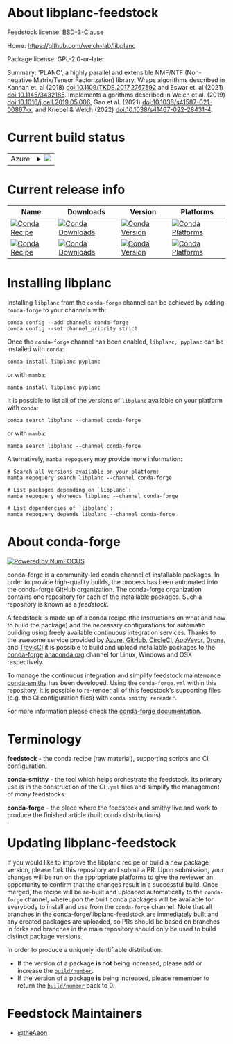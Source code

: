 About libplanc-feedstock
========================

Feedstock license: [BSD-3-Clause](https://github.com/conda-forge/libplanc-feedstock/blob/main/LICENSE.txt)

Home: https://github.com/welch-lab/libplanc

Package license: GPL-2.0-or-later

Summary: 'PLANC', a highly parallel and extensible NMF/NTF  (Non-negative Matrix/Tensor Factorization) library. Wraps algorithms described in Kannan et. al (2018) <doi:10.1109/TKDE.2017.2767592> and Eswar et. al (2021) <doi:10.1145/3432185>. Implements algorithms described in Welch et al. (2019) <doi:10.1016/j.cell.2019.05.006>, Gao et al. (2021) <doi:10.1038/s41587-021-00867-x>, and Kriebel & Welch (2022) <doi:10.1038/s41467-022-28431-4>.

Current build status
====================


<table>
    
  <tr>
    <td>Azure</td>
    <td>
      <details>
        <summary>
          <a href="https://dev.azure.com/conda-forge/feedstock-builds/_build/latest?definitionId=25539&branchName=main">
            <img src="https://dev.azure.com/conda-forge/feedstock-builds/_apis/build/status/libplanc-feedstock?branchName=main">
          </a>
        </summary>
        <table>
          <thead><tr><th>Variant</th><th>Status</th></tr></thead>
          <tbody><tr>
              <td>linux_64_channel_sourcesconda-forge</td>
              <td>
                <a href="https://dev.azure.com/conda-forge/feedstock-builds/_build/latest?definitionId=25539&branchName=main">
                  <img src="https://dev.azure.com/conda-forge/feedstock-builds/_apis/build/status/libplanc-feedstock?branchName=main&jobName=linux&configuration=linux%20linux_64_channel_sourcesconda-forge" alt="variant">
                </a>
              </td>
            </tr><tr>
              <td>linux_64_channel_sourcesconda-forgeconda-forgelabelpython_rc</td>
              <td>
                <a href="https://dev.azure.com/conda-forge/feedstock-builds/_build/latest?definitionId=25539&branchName=main">
                  <img src="https://dev.azure.com/conda-forge/feedstock-builds/_apis/build/status/libplanc-feedstock?branchName=main&jobName=linux&configuration=linux%20linux_64_channel_sourcesconda-forgeconda-forgelabelpython_rc" alt="variant">
                </a>
              </td>
            </tr><tr>
              <td>linux_aarch64_channel_sourcesconda-forge</td>
              <td>
                <a href="https://dev.azure.com/conda-forge/feedstock-builds/_build/latest?definitionId=25539&branchName=main">
                  <img src="https://dev.azure.com/conda-forge/feedstock-builds/_apis/build/status/libplanc-feedstock?branchName=main&jobName=linux&configuration=linux%20linux_aarch64_channel_sourcesconda-forge" alt="variant">
                </a>
              </td>
            </tr><tr>
              <td>linux_aarch64_channel_sourcesconda-forgeconda-forgelabelpython_rc</td>
              <td>
                <a href="https://dev.azure.com/conda-forge/feedstock-builds/_build/latest?definitionId=25539&branchName=main">
                  <img src="https://dev.azure.com/conda-forge/feedstock-builds/_apis/build/status/libplanc-feedstock?branchName=main&jobName=linux&configuration=linux%20linux_aarch64_channel_sourcesconda-forgeconda-forgelabelpython_rc" alt="variant">
                </a>
              </td>
            </tr><tr>
              <td>linux_ppc64le_channel_sourcesconda-forge</td>
              <td>
                <a href="https://dev.azure.com/conda-forge/feedstock-builds/_build/latest?definitionId=25539&branchName=main">
                  <img src="https://dev.azure.com/conda-forge/feedstock-builds/_apis/build/status/libplanc-feedstock?branchName=main&jobName=linux&configuration=linux%20linux_ppc64le_channel_sourcesconda-forge" alt="variant">
                </a>
              </td>
            </tr><tr>
              <td>linux_ppc64le_channel_sourcesconda-forgeconda-forgelabelpython_rc</td>
              <td>
                <a href="https://dev.azure.com/conda-forge/feedstock-builds/_build/latest?definitionId=25539&branchName=main">
                  <img src="https://dev.azure.com/conda-forge/feedstock-builds/_apis/build/status/libplanc-feedstock?branchName=main&jobName=linux&configuration=linux%20linux_ppc64le_channel_sourcesconda-forgeconda-forgelabelpython_rc" alt="variant">
                </a>
              </td>
            </tr><tr>
              <td>osx_64_channel_sourcesconda-forge</td>
              <td>
                <a href="https://dev.azure.com/conda-forge/feedstock-builds/_build/latest?definitionId=25539&branchName=main">
                  <img src="https://dev.azure.com/conda-forge/feedstock-builds/_apis/build/status/libplanc-feedstock?branchName=main&jobName=osx&configuration=osx%20osx_64_channel_sourcesconda-forge" alt="variant">
                </a>
              </td>
            </tr><tr>
              <td>osx_64_channel_sourcesconda-forgeconda-forgelabelpython_rc</td>
              <td>
                <a href="https://dev.azure.com/conda-forge/feedstock-builds/_build/latest?definitionId=25539&branchName=main">
                  <img src="https://dev.azure.com/conda-forge/feedstock-builds/_apis/build/status/libplanc-feedstock?branchName=main&jobName=osx&configuration=osx%20osx_64_channel_sourcesconda-forgeconda-forgelabelpython_rc" alt="variant">
                </a>
              </td>
            </tr><tr>
              <td>osx_arm64_channel_sourcesconda-forge</td>
              <td>
                <a href="https://dev.azure.com/conda-forge/feedstock-builds/_build/latest?definitionId=25539&branchName=main">
                  <img src="https://dev.azure.com/conda-forge/feedstock-builds/_apis/build/status/libplanc-feedstock?branchName=main&jobName=osx&configuration=osx%20osx_arm64_channel_sourcesconda-forge" alt="variant">
                </a>
              </td>
            </tr><tr>
              <td>osx_arm64_channel_sourcesconda-forgeconda-forgelabelpython_rc</td>
              <td>
                <a href="https://dev.azure.com/conda-forge/feedstock-builds/_build/latest?definitionId=25539&branchName=main">
                  <img src="https://dev.azure.com/conda-forge/feedstock-builds/_apis/build/status/libplanc-feedstock?branchName=main&jobName=osx&configuration=osx%20osx_arm64_channel_sourcesconda-forgeconda-forgelabelpython_rc" alt="variant">
                </a>
              </td>
            </tr><tr>
              <td>win_64_channel_sourcesconda-forgeconda-forgelabelpython_rcis_mingwmingw</td>
              <td>
                <a href="https://dev.azure.com/conda-forge/feedstock-builds/_build/latest?definitionId=25539&branchName=main">
                  <img src="https://dev.azure.com/conda-forge/feedstock-builds/_apis/build/status/libplanc-feedstock?branchName=main&jobName=win&configuration=win%20win_64_channel_sourcesconda-forgeconda-forgelabelpython_rcis_mingwmingw_" alt="variant">
                </a>
              </td>
            </tr><tr>
              <td>win_64_channel_sourcesconda-forgeconda-forgelabelpython_rcis_mingwvs</td>
              <td>
                <a href="https://dev.azure.com/conda-forge/feedstock-builds/_build/latest?definitionId=25539&branchName=main">
                  <img src="https://dev.azure.com/conda-forge/feedstock-builds/_apis/build/status/libplanc-feedstock?branchName=main&jobName=win&configuration=win%20win_64_channel_sourcesconda-forgeconda-forgelabelpython_rcis_mingwvs_" alt="variant">
                </a>
              </td>
            </tr><tr>
              <td>win_64_channel_sourcesconda-forgeis_mingwmingw</td>
              <td>
                <a href="https://dev.azure.com/conda-forge/feedstock-builds/_build/latest?definitionId=25539&branchName=main">
                  <img src="https://dev.azure.com/conda-forge/feedstock-builds/_apis/build/status/libplanc-feedstock?branchName=main&jobName=win&configuration=win%20win_64_channel_sourcesconda-forgeis_mingwmingw_" alt="variant">
                </a>
              </td>
            </tr><tr>
              <td>win_64_channel_sourcesconda-forgeis_mingwvs</td>
              <td>
                <a href="https://dev.azure.com/conda-forge/feedstock-builds/_build/latest?definitionId=25539&branchName=main">
                  <img src="https://dev.azure.com/conda-forge/feedstock-builds/_apis/build/status/libplanc-feedstock?branchName=main&jobName=win&configuration=win%20win_64_channel_sourcesconda-forgeis_mingwvs_" alt="variant">
                </a>
              </td>
            </tr>
          </tbody>
        </table>
      </details>
    </td>
  </tr>
</table>

Current release info
====================

| Name | Downloads | Version | Platforms |
| --- | --- | --- | --- |
| [![Conda Recipe](https://img.shields.io/badge/recipe-libplanc-green.svg)](https://anaconda.org/conda-forge/libplanc) | [![Conda Downloads](https://img.shields.io/conda/dn/conda-forge/libplanc.svg)](https://anaconda.org/conda-forge/libplanc) | [![Conda Version](https://img.shields.io/conda/vn/conda-forge/libplanc.svg)](https://anaconda.org/conda-forge/libplanc) | [![Conda Platforms](https://img.shields.io/conda/pn/conda-forge/libplanc.svg)](https://anaconda.org/conda-forge/libplanc) |
| [![Conda Recipe](https://img.shields.io/badge/recipe-pyplanc-green.svg)](https://anaconda.org/conda-forge/pyplanc) | [![Conda Downloads](https://img.shields.io/conda/dn/conda-forge/pyplanc.svg)](https://anaconda.org/conda-forge/pyplanc) | [![Conda Version](https://img.shields.io/conda/vn/conda-forge/pyplanc.svg)](https://anaconda.org/conda-forge/pyplanc) | [![Conda Platforms](https://img.shields.io/conda/pn/conda-forge/pyplanc.svg)](https://anaconda.org/conda-forge/pyplanc) |

Installing libplanc
===================

Installing `libplanc` from the `conda-forge` channel can be achieved by adding `conda-forge` to your channels with:

```
conda config --add channels conda-forge
conda config --set channel_priority strict
```

Once the `conda-forge` channel has been enabled, `libplanc, pyplanc` can be installed with `conda`:

```
conda install libplanc pyplanc
```

or with `mamba`:

```
mamba install libplanc pyplanc
```

It is possible to list all of the versions of `libplanc` available on your platform with `conda`:

```
conda search libplanc --channel conda-forge
```

or with `mamba`:

```
mamba search libplanc --channel conda-forge
```

Alternatively, `mamba repoquery` may provide more information:

```
# Search all versions available on your platform:
mamba repoquery search libplanc --channel conda-forge

# List packages depending on `libplanc`:
mamba repoquery whoneeds libplanc --channel conda-forge

# List dependencies of `libplanc`:
mamba repoquery depends libplanc --channel conda-forge
```


About conda-forge
=================

[![Powered by
NumFOCUS](https://img.shields.io/badge/powered%20by-NumFOCUS-orange.svg?style=flat&colorA=E1523D&colorB=007D8A)](https://numfocus.org)

conda-forge is a community-led conda channel of installable packages.
In order to provide high-quality builds, the process has been automated into the
conda-forge GitHub organization. The conda-forge organization contains one repository
for each of the installable packages. Such a repository is known as a *feedstock*.

A feedstock is made up of a conda recipe (the instructions on what and how to build
the package) and the necessary configurations for automatic building using freely
available continuous integration services. Thanks to the awesome service provided by
[Azure](https://azure.microsoft.com/en-us/services/devops/), [GitHub](https://github.com/),
[CircleCI](https://circleci.com/), [AppVeyor](https://www.appveyor.com/),
[Drone](https://cloud.drone.io/welcome), and [TravisCI](https://travis-ci.com/)
it is possible to build and upload installable packages to the
[conda-forge](https://anaconda.org/conda-forge) [anaconda.org](https://anaconda.org/)
channel for Linux, Windows and OSX respectively.

To manage the continuous integration and simplify feedstock maintenance
[conda-smithy](https://github.com/conda-forge/conda-smithy) has been developed.
Using the ``conda-forge.yml`` within this repository, it is possible to re-render all of
this feedstock's supporting files (e.g. the CI configuration files) with ``conda smithy rerender``.

For more information please check the [conda-forge documentation](https://conda-forge.org/docs/).

Terminology
===========

**feedstock** - the conda recipe (raw material), supporting scripts and CI configuration.

**conda-smithy** - the tool which helps orchestrate the feedstock.
                   Its primary use is in the construction of the CI ``.yml`` files
                   and simplify the management of *many* feedstocks.

**conda-forge** - the place where the feedstock and smithy live and work to
                  produce the finished article (built conda distributions)


Updating libplanc-feedstock
===========================

If you would like to improve the libplanc recipe or build a new
package version, please fork this repository and submit a PR. Upon submission,
your changes will be run on the appropriate platforms to give the reviewer an
opportunity to confirm that the changes result in a successful build. Once
merged, the recipe will be re-built and uploaded automatically to the
`conda-forge` channel, whereupon the built conda packages will be available for
everybody to install and use from the `conda-forge` channel.
Note that all branches in the conda-forge/libplanc-feedstock are
immediately built and any created packages are uploaded, so PRs should be based
on branches in forks and branches in the main repository should only be used to
build distinct package versions.

In order to produce a uniquely identifiable distribution:
 * If the version of a package **is not** being increased, please add or increase
   the [``build/number``](https://docs.conda.io/projects/conda-build/en/latest/resources/define-metadata.html#build-number-and-string).
 * If the version of a package **is** being increased, please remember to return
   the [``build/number``](https://docs.conda.io/projects/conda-build/en/latest/resources/define-metadata.html#build-number-and-string)
   back to 0.

Feedstock Maintainers
=====================

* [@theAeon](https://github.com/theAeon/)

